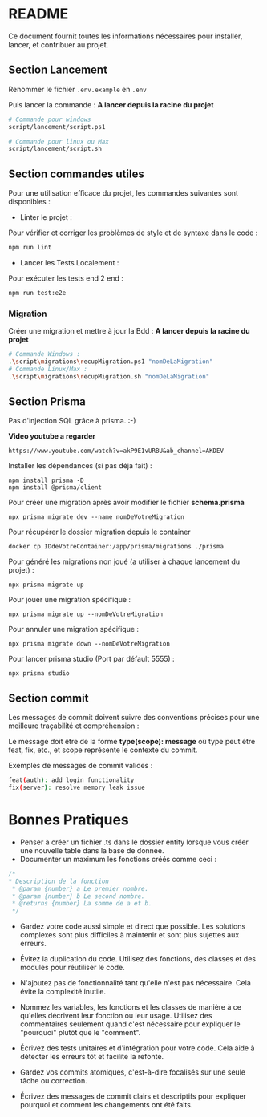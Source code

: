 
# README

Ce document fournit toutes les informations nécessaires pour installer, lancer, et contribuer au projet.


## Section Lancement

Renommer le fichier ``.env.example`` en ``.env``

Puis lancer la commande : **A lancer depuis la racine du projet**
```bash
# Commande pour windows
script/lancement/script.ps1

# Commande pour linux ou Max
script/lancement/script.sh
```



## Section commandes utiles

Pour une utilisation efficace du projet, les commandes suivantes sont disponibles :

- Linter le projet :

Pour vérifier et corriger les problèmes de style et de syntaxe dans le code :
```bash
npm run lint
```

- Lancer les Tests Localement :

Pour exécuter les tests end 2 end :
```bash
npm run test:e2e
```

### Migration
Créer une migration et mettre à jour la Bdd : **A lancer depuis la racine du projet**
````bash
# Commande Windows :
.\script\migrations\recupMigration.ps1 "nomDeLaMigration"
# Commande Linux/Max :
.\script\migrations\recupMigration.sh "nomDeLaMigration"
````

## Section Prisma

Pas d'injection SQL grâce à prisma. :-)

**Video youtube a regarder**
```
https://www.youtube.com/watch?v=akP9E1vURBU&ab_channel=AKDEV
```
Installer les dépendances (si pas déja fait) :
```
npm install prisma -D
npm install @prisma/client
```

Pour créer une migration après avoir modifier le fichier **schema.prisma**
```
npx prisma migrate dev --name nomDeVotreMigration
```

Pour récupérer le dossier migration depuis le container
```
docker cp IDdeVotreContainer:/app/prisma/migrations ./prisma
```

Pour généré les migrations non joué (a utiliser à chaque lancement du projet) :
```
npx prisma migrate up
```

Pour jouer une migration spécifique :
```
npx prisma migrate up --nomDeVotreMigration
```

Pour annuler une migration spécifique :
```
npx prisma migrate down --nomDeVotreMigration
```

Pour lancer prisma studio (Port par défault 5555) :
```
npx prisma studio
```


## Section commit

Les messages de commit doivent suivre des conventions précises pour une meilleure traçabilité et compréhension :

Le message doit être de la forme **type(scope): message** où type peut être feat, fix, etc., et scope représente le contexte du commit.

Exemples de messages de commit valides :

```bash
feat(auth): add login functionality
fix(server): resolve memory leak issue
```

# Bonnes Pratiques

- Penser à créer un fichier .ts dans le dossier entity lorsque vous créer une nouvelle table dans la base de donnée.
- Documenter un maximum les fonctions créés comme ceci :
```js
/*
* Description de la fonction
 * @param {number} a Le premier nombre.
 * @param {number} b Le second nombre.
 * @returns {number} La somme de a et b.
 */
```

- Gardez votre code aussi simple et direct que possible. Les solutions complexes sont plus difficiles à maintenir et sont plus sujettes aux erreurs.

- Évitez la duplication du code. Utilisez des fonctions, des classes et des modules pour réutiliser le code.

- N'ajoutez pas de fonctionnalité tant qu'elle n'est pas nécessaire. Cela évite la complexité inutile.

- Nommez les variables, les fonctions et les classes de manière à ce qu'elles décrivent leur fonction ou leur usage. Utilisez des commentaires seulement quand c'est nécessaire pour expliquer le "pourquoi" plutôt que le "comment".

- Écrivez des tests unitaires et d'intégration pour votre code. Cela aide à détecter les erreurs tôt et facilite la refonte.

- Gardez vos commits atomiques, c'est-à-dire focalisés sur une seule tâche ou correction.

- Écrivez des messages de commit clairs et descriptifs pour expliquer pourquoi et comment les changements ont été faits.

